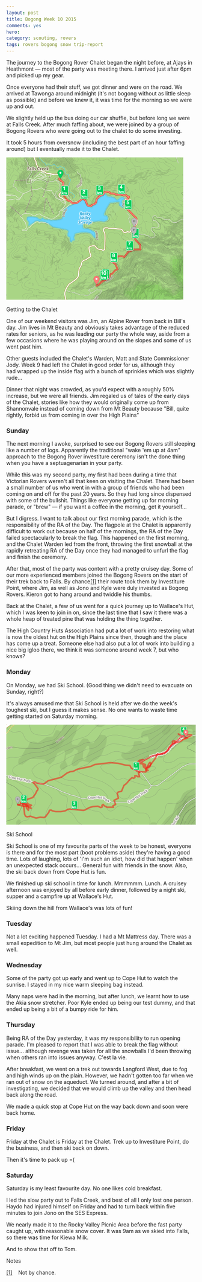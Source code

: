 ```yaml
---
layout: post
title: Bogong Week 10 2015
comments: yes
hero:
category: scouting, rovers
tags: rovers bogong snow trip-report
---
```

The journey to the Bogong Rover Chalet began the night before, at Ajays in Heathmont — most of the party was meeting there. I arrived just after 6pm and picked up my gear.

Once everyone had their stuff, we got dinner and were on the road. We arrived at Tawonga around midnight (it's not bogong without as little sleep as possible) and before we knew it, it was time for the morning so we were up and out.

<!--more-->

We slightly held up the bus doing our car shuffle, but before long we were at Falls Creek. After much faffing about, we were joined by a group of Bogong Rovers who were going out to the chalet to do some investing.

It took 5 hours from oversnow (including the best part of an hour faffing around) but I eventually made it to the Chalet.

  <img src="/blog/assets/2015-09/log-gettingthere.png" alt="my route from Falls to the Chalet" />
  <p class="caption">Getting to the Chalet</p>

One of our weekend visitors was Jim, an Alpine Rover from back in Bill's day. Jim lives in Mt Beauty and obviously takes advantage of the reduced rates for seniors, as he was leading our party the whole way, aside from a few occasions where he was playing around on the slopes and some of us went past him.

Other guests included the Chalet's Warden, Matt and State Commissioner Jody. Week 9 had left the Chalet in good order for us, although they had wrapped up the inside flag with a bunch of sprinkles which was slightly rude...

Dinner that night was crowded, as you'd expect with a roughly 50% increase, but we were all friends. Jim regaled us of tales of the early days of the Chalet, stories like how they would originally come up from Shannonvale instead of coming down from Mt Beauty because "Bill, quite rightly, forbid us from coming in over the High Plains"

<a name="ref1-wk10-bk"></a>

### Sunday ###

The next morning I awoke, surprised to see our Bogong Rovers still sleeping like a number of logs. Apparently the traditional "wake 'em up at 4am" approach to the Bogong Rover investiture ceremony isn't the done thing when you have a septuagenarian in your party.

While this was my second party, my first had been during a time that Victorian Rovers weren't all that keen on visiting the Chalet. There had been a small number of us who went in with a group of friends who had been coming on and off for the past 20 years. So they had long since dispensed with some of the bullshit. Things like everyone getting up for morning parade, or "brew" &mdash; if you want a coffee in the morning, get it yourself...

But I digress. I want to talk about our first morning parade, which is the responsibility of the RA of the Day. The flagpole at the Chalet is apparently difficult to work out because on half of the mornings, the RA of the Day failed spectacularly to break the flag. This happened on the first morning, and the Chalet Warden led from the front, throwing the first snowball at the rapidly retreating RA of the Day once they had managed to unfurl the flag and finish the ceremony.

After that, most of the party was content with a pretty cruisey day. Some of our more experienced members joined the Bogong Rovers on the start of their trek back to Falls. By chance<a href="#ref1-wk10" class="refnum">[1]</a> their route took them by Investiture Point, where Jim, as well as Jono and Kyle were duly invested as Bogong Rovers. Kieron got to hang around and twiddle his thumbs.

Back at the Chalet, a few of us went for a quick journey up to Wallace's Hut, which I was keen to join in on, since the last time that I saw it there was a whole heap of treated pine that was holding the thing together.

The High Country Huts Association had put a lot of work into restoring what is now the oldest hut on the High Plains since then, though and the place has come up a treat. Someone else had also put a lot of work into building a nice big igloo there, we think it was someone around week 7, but who knows?

### Monday ###

On Monday, we had Ski School. (Good thing we didn't need to evacuate on Sunday, right?)

It's always amused me that Ski School is held after we do the week's toughest ski, but I guess it makes sense. No one wants to waste time getting started on Saturday morning.

  <img src="/blog/assets/2015-09/log-skischool.png" alt="Route on day 3" />
  <p class="caption">Ski School</p>

Ski School is one of my favourite parts of the week to be honest, everyone is there and for the most part (boot problems aside) they're having a good time. Lots of laughing, lots of 'I'm such an idiot, how did that happen' when an unexpected stack occurs... General fun with friends in the snow. Also, the ski back down from Cope Hut is fun.

We finished up ski school in time for lunch. Mmmmmm. Lunch. A cruisey afternoon was enjoyed by all before early dinner, followed by a night ski, supper and a campfire up at Wallace's Hut.

Skiing down the hill from Wallace's was lots of fun!

### Tuesday ###

Not a lot exciting happened Tuesday. I had a Mt Mattress day. There was a small expedition to Mt Jim, but most people just hung around the Chalet as well.


### Wednesday ###

Some of the party got up early and went up to Cope Hut to watch the sunrise. I stayed in my nice warm sleeping bag instead. 

Many naps were had in the morning, but after lunch, we learnt how to use the Akia snow stretcher. Poor Kyle ended up being our test dummy, and that ended up being a bit of a bumpy ride for him.

### Thursday ###

Being RA of the Day yesterday, it was my responsibility to run opening parade. I'm pleased to report that I was able to break the flag without issue... although revenge was taken for all the snowballs I'd been throwing when others ran into issues anyway. C'est la vie.

After breakfast, we went on a trek out towards Langford West, due to fog and high winds up on the plain. However, we hadn't gotten too far when we ran out of snow on the aqueduct. We turned around, and after a bit of investigating, we decided that we would climb up the valley and then head back along the road. 

We made a quick stop at Cope Hut on the way back down and soon were back home.

### Friday ###
Friday at the Chalet is Friday at the Chalet. Trek up to Investiture Point, do the business, and then ski back on down. 

Then it's time to pack up =(

### Saturday ###
Saturday is my least favourite day. No one likes cold breakfast.

I led the slow party out to Falls Creek, and best of all I only lost one person. Haydo had injured himself on Friday and had to turn back within five minutes to join Jono on the SES Express.

We nearly made it to the Rocky Valley Picnic Area before the fast party caught up, with reasonable snow cover. It was 9am as we skied into Falls, so there was time for Kiewa Milk. 

And to show that off to Tom.

<div class="reftext">
  <p class="refnote">Notes</p>
  <p><a name="ref1-wk10"><a href="#ref1-wk10-bk">[1]</a> &nbsp;&nbsp; Not by chance.</p>
</div>